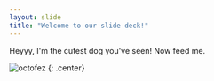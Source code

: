 ```yaml
---
layout: slide
title: "Welcome to our slide deck!"
---
```


Heyyy, I'm the cutest dog you've seen! Now feed me.

![octofez](https://octodex.github.com/images/octofez.png)
{: .center}

